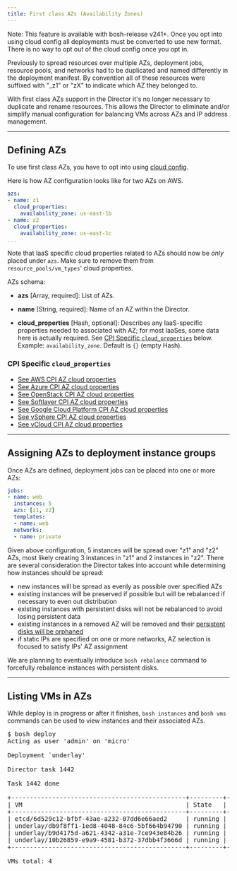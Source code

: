 ```yaml
---
title: First class AZs (Availability Zones)
---
```


<p class="note">Note: This feature is available with bosh-release v241+. Once you opt into using cloud config all deployments must be converted to use new format. There is no way to opt out of the cloud config once you opt in.</p>

Previously to spread resources over multiple AZs, deployment jobs, resource pools, and networks had to be duplicated and named differently in the deployment manifest. By convention all of these resources were suffixed with "_z1" or "zX" to indicate which AZ they belonged to.

With first class AZs support in the Director it's no longer necessary to duplicate and rename resources. This allows the Director to eliminate and/or simplify manual configuration for balancing VMs across AZs and IP address management.

---
## <a id='config'></a> Defining AZs

To use first class AZs, you have to opt into using [cloud config](cloud-config.html).

Here is how AZ configuration looks like for two AZs on AWS.

```yaml
azs:
- name: z1
  cloud_properties:
    availability_zone: us-east-1b
- name: z2
  cloud_properties:
    availability_zone: us-east-1c
...
```

<p class="note">Note that IaaS specific cloud properties related to AZs should now be <em>only</em> placed under <code>azs</code>. Make sure to remove them from <code>resource_pools/vm_types</code>' cloud properties.</p>

AZs schema:

* **azs** [Array, required]: List of AZs.

* **name** [String, required]: Name of an AZ within the Director.
* **cloud_properties** [Hash, optional]: Describes any IaaS-specific properties needed to associated with AZ; for most IaaSes, some data here is actually required. See [CPI Specific `cloud_properties`](#azs-cloud-properties) below. Example: `availability_zone`. Default is `{}` (empty Hash).

### <a id='azs-cloud-properties'></a> CPI Specific `cloud_properties`

- [See AWS CPI AZ cloud properties](aws-cpi.html#azs)
- [See Azure CPI AZ cloud properties](azure-cpi.html#azs)
- [See OpenStack CPI AZ cloud properties](openstack-cpi.html#azs)
- [See Softlayer CPI AZ cloud properties](softlayer-cpi.html#azs)
- [See Google Cloud Platform CPI AZ cloud properties](google-cpi.html#azs)
- [See vSphere CPI AZ cloud properties](vsphere-cpi.html#azs)
- [See vCloud CPI AZ cloud properties](vcloud-cpi.html#azs)

---
## <a id='assigning-azs'></a> Assigning AZs to deployment instance groups

Once AZs are defined, deployment jobs can be placed into one or more AZs:

```yaml
jobs:
- name: web
  instances: 5
  azs: [z1, z2]
  templates:
  - name: web
  networks:
  - name: private
```

Given above configuration, 5 instances will be spread over "z1" and "z2" AZs, most likely creating 3 instances in "z1" and 2 instances in "z2". There are several consideration the Director takes into account while determining how instances should be spread:

- new instances will be spread as evenly as possible over specified AZs
- existing instances will be preserved if possible but will be rebalanced if necessary to even out distribution
- existing instances with persistent disks will not be rebalanced to avoid losing persistent data
- existing instances in a removed AZ will be removed and their [persistent disks will be orphaned](persistent-disks.html)
- if static IPs are specified on one or more networks, AZ selection is focused to satisfy IPs' AZ assignment

<p class="note">We are planning to eventually introduce <code>bosh rebalance</code> command to forcefully rebalance instances with persistent disks.</a>

---
## <a id='listing-vms-in-azs'></a> Listing VMs in AZs

While deploy is in progress or after it finishes, `bosh instances` and `bosh vms` commands can be used to view instances and their associated AZs.

<pre class="terminal">
$ bosh deploy
Acting as user 'admin' on 'micro'

Deployment `underlay'

Director task 1442

Task 1442 done

+-----------------------------------------------+---------+----+---------+--------------+
| VM                                            | State   | AZ | VM Type | IPs          |
+-----------------------------------------------+---------+----+---------+--------------+
| etcd/6d529c12-bfbf-43ae-a232-07dd6e66aed2     | running | z1 | medium  | 10.10.0.64   |
| underlay/db9f8ff1-1ed8-4048-84c6-5bf664b94790 | running | z1 | medium  | 10.10.0.62   |
| underlay/b9d4175d-a621-4342-a31e-7ce943e84b26 | running | z1 | medium  | 10.10.0.63   |
| underlay/10b26859-e9a9-4581-b372-37dbb4f3666d | running | z2 | medium  | 10.10.64.121 |
+-----------------------------------------------+---------+----+---------+--------------+

VMs total: 4
</pre>
